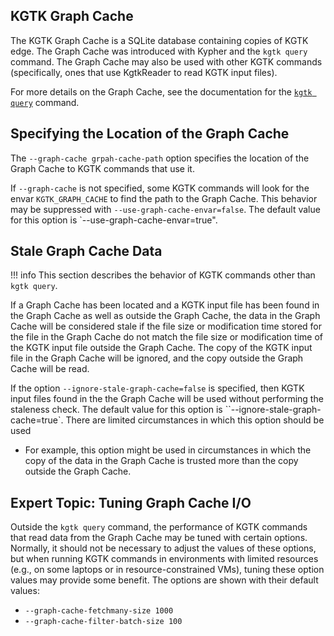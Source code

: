 ## KGTK Graph Cache

The KGTK Graph Cache is a SQLite database containing copies of KGTK edge.
The Graph Cache was introduced with Kypher and the `kgtk query` command.
The Graph Cache may also be used with other KGTK commands (specifically, ones
that use KgtkReader to read KGTK input files).

For more details on the Graph Cache, see the documentation for the
[`kgtk query`](transform/query.md) command.

## Specifying the Location of the Graph Cache

The `--graph-cache grpah-cache-path` option specifies the location of the
Graph Cache to KGTK commands that use it.

If `--graph-cache` is not specified, some KGTK commands will look for the
envar `KGTK_GRAPH_CACHE` to find the path to the Graph Cache.  This behavior
may be suppressed with `--use-graph-cache-envar=false`.  The default value for
this option is `--use-graph-cache-envar=true".

## Stale Graph Cache Data

!!! info
    This section describes the behavior of KGTK commands other than `kgtk query`.

If a Graph Cache has been located and a KGTK input file has been found in the
Graph Cache as well as outside the Graph Cache, the data in the Graph Cache
will be considered stale if the file size or modification time stored for the
file in the Graph Cache do not match the file size or modification time of the
KGTK input file outside the Graph Cache.  The copy of the KGTK input file in the
Graph Cache will be ignored, and the copy outside the Graph Cache will be read.

If the option `--ignore-stale-graph-cache=false` is specified, then KGTK input
files found in the the Graph Cache will be used without performing the staleness
check.  The default value for this option is ``--ignore-stale-graph-cache=true`.
There are limited circumstances in which this option should be used

  * For example, this option might be used in circumstances in which the copy
    of the data in the Graph Cache is trusted more than the copy outside the
    Graph Cache.

## Expert Topic: Tuning Graph Cache I/O

Outside the `kgtk query` command, the performance of KGTK commands that read
data from the Graph Cache may be tuned with certain options.  Normally, it
should not be necessary to adjust the values of these options, but when
running KGTK commands in environments with limited resources (e.g., on some
laptops or in resource-constrained VMs), tuning these option values may
provide some benefit.  The options are shown with their default values:

  * `--graph-cache-fetchmany-size 1000`
  * `--graph-cache-filter-batch-size 100`

